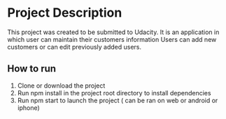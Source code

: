 # Project Description

This project was created to be submitted to Udacity. It is an application in which user can maintain their customers information
Users can add new customers or can edit previously added users.

## How to run

1. Clone or download the project
2. Run npm install in the project root directory to install dependencies
3. Run npm start to launch the project ( can be ran on web or android or iphone)




